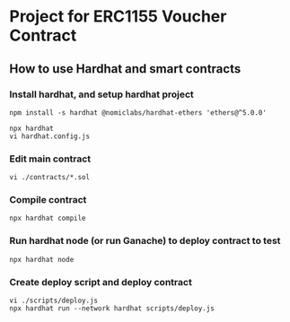 # Project for ERC1155 Voucher Contract 


## How to use Hardhat and smart contracts
### Install hardhat, and setup hardhat project
```
npm install -s hardhat @nomiclabs/hardhat-ethers 'ethers@^5.0.0'
```
```
npx hardhat
vi hardhat.config.js
```

### Edit main contract
```
vi ./contracts/*.sol
```

### Compile contract
```
npx hardhat compile
```

### Run hardhat node (or run Ganache) to deploy contract to test
```
npx hardhat node
```

### Create deploy script and deploy contract
```
vi ./scripts/deploy.js
npx hardhat run --network hardhat scripts/deploy.js
```

